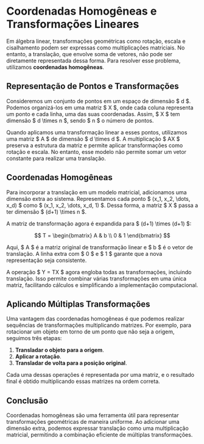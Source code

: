 # Coordenadas Homogêneas e Transformações Lineares

Em álgebra linear, transformações geométricas como rotação, escala e cisalhamento podem ser expressas como multiplicações matriciais. No entanto, a translação, que envolve soma de vetores, não pode ser diretamente representada dessa forma. Para resolver esse problema, utilizamos **coordenadas homogêneas**.

## Representação de Pontos e Transformações

Consideremos um conjunto de pontos em um espaço de dimensão $ d $. Podemos organizá-los em uma matriz $ X $, onde cada coluna representa um ponto e cada linha, uma das suas coordenadas. Assim, $ X $ tem dimensão $ d \times n $, sendo $ n $ o número de pontos.

Quando aplicamos uma transformação linear a esses pontos, utilizamos uma matriz $ A $ de dimensão $ d \times d $. A multiplicação $ AX $ preserva a estrutura da matriz e permite aplicar transformações como rotação e escala. No entanto, esse modelo não permite somar um vetor constante para realizar uma translação.

## Coordenadas Homogêneas

Para incorporar a translação em um modelo matricial, adicionamos uma dimensão extra ao sistema. Representamos cada ponto $ (x_1, x_2, \dots, x_d) $ como $ (x_1, x_2, \dots, x_d, 1) $. Dessa forma, a matriz $ X $ passa a ter dimensão $ (d+1) \times n $.

A matriz de transformação agora é expandida para $ (d+1) \times (d+1) $:

$$
T = \begin{bmatrix} A & b \\ 0 & 1 \end{bmatrix}
$$

Aqui, $ A $ é a matriz original de transformação linear e $ b $ é o vetor de translação. A linha extra com $ 0 $ e $ 1 $ garante que a nova representação seja consistente.

A operação $ Y = TX $ agora engloba todas as transformações, incluindo translação. Isso permite combinar várias transformações em uma única matriz, facilitando cálculos e simplificando a implementação computacional.

## Aplicando Múltiplas Transformações

Uma vantagem das coordenadas homogêneas é que podemos realizar sequências de transformações multiplicando matrizes. Por exemplo, para rotacionar um objeto em torno de um ponto que não seja a origem, seguimos três etapas:

1. **Transladar o objeto para a origem**.
2. **Aplicar a rotação**.
3. **Transladar de volta para a posição original**.

Cada uma dessas operações é representada por uma matriz, e o resultado final é obtido multiplicando essas matrizes na ordem correta.

## Conclusão

Coordenadas homogêneas são uma ferramenta útil para representar transformações geométricas de maneira uniforme. Ao adicionar uma dimensão extra, podemos expressar translação como uma multiplicação matricial, permitindo a combinação eficiente de múltiplas transformações.